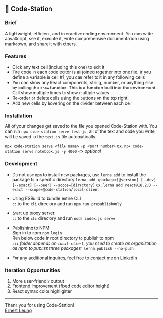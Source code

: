 ## 📝 Code-Station

### Brief
A lightweight, efficient, and interactive coding environment. You can write JavaScript, see it, execute it, write comprehensive documentation using markdown, and share it with others.

### Features
- Click any text cell (including this one) to edit it
- The code in each code editor is all joined together into one file. If you define a variable in cell #1, you can refer to it in any following cells
- You can show any React components, string, number, or anything else by calling the `show` function. This is a function built into the environment. Call show multiple times to show multiple values
- Re-order or delete cells using the buttons on the top right
- Add new cells by hovering on the divider between each cell

### Installation
All of your changes get saved to the file you opened Code-Station with. You can run `npx code-station serve test.js`, all of the text and code you write will be saved to the `test.js` file automatically.

`npx code-station serve <file name> -p <port number>`
ex. `npx code-station serve notebook.js -p 4000`
*<> optional*

### Development
- Do not use `npm` to install new packages, use `lerna add` to install the package to a specific directory
`lerna add <package>[@version] [--dev] [--exact] [--peer] --scope=[directory]`
ex. `lerna add react@18.2.0 --exact --scope=@code-station/local-client`

- Using ESBuild to bundle entire CLI. <br>
`cd` to the `cli` directory and run
`npm run prepublishOnly`

- Start up proxy server. <br>
`cd` to the `cli` directory and run
`node index.js serve`

- Publishing to NPM <br>
Sign in to npm
`npm login` <br>
Run below code in root directory to publish to npm <br>
*`cli` folder depends on `local-client`, you need to create an organization on npm to publish three packages"*
`lerna publish --no-push`

- For any additional inquires, feel free to contact me on [LinkedIn](https://www.linkedin.com/in/ernestleung52/)

### Iteration Opportunities
1. More user-friendly output
2. Frontend improvement (fixed code editor height)
3. React syntax color highlighter
---
Thank you for using Code-Station! <br>
[Ernest Leung](https://www.linkedin.com/in/ernestleung52/)
